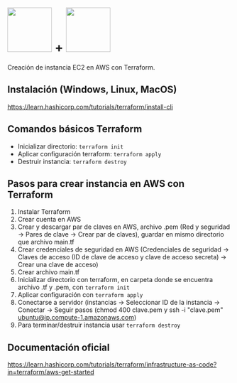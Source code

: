 # <img src="https://user-images.githubusercontent.com/66185308/188510081-cc8f8f3d-73cb-4399-876b-4a369434f89d.png" width="100">   **+**   <img src="https://user-images.githubusercontent.com/66185308/188510270-df9f6ab4-0f09-4dd8-864e-3fcdf7bf8c21.png" width="100">


Creación de instancia EC2 en AWS con Terraform.



## Instalación (Windows, Linux, MacOS)

https://learn.hashicorp.com/tutorials/terraform/install-cli


## Comandos básicos Terraform

- Inicializar directorio: `terraform init`
- Aplicar configuración terraform: `terraform apply`
- Destruir instancia: `terraform destroy`


## Pasos para crear instancia en AWS con Terraform

1. Instalar Terraform
2. Crear cuenta en AWS
3. Crear y descargar par de claves en AWS, archivo .pem (Red y seguridad → Pares de clave → Crear par de claves), guardar en mismo directorio que archivo main.tf
4. Crear credenciales de seguridad en AWS (Credenciales de seguridad → Claves de acceso (ID de clave de acceso y clave de acceso secreta) → Crear una clave de acceso)
5. Crear archivo main.tf 
6. Inicializar directorio con terraform, en carpeta donde se encuentra archivo .tf y .pem, con `terraform init`
7. Aplicar configuración con `terraform apply` 
8. Conectarse a servidor (instancias → Seleccionar ID de la instancia → Conectar → Seguir pasos (chmod 400 clave.pem y ssh -i "clave.pem" ubuntu@ip.compute-1.amazonaws.com)
9. Para terminar/destruir instancia usar `terraform destroy`



## Documentación oficial

https://learn.hashicorp.com/tutorials/terraform/infrastructure-as-code?in=terraform/aws-get-started
